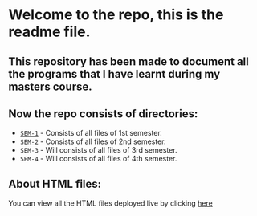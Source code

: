# Welcome to the repo, this is the readme file.

## This repository has been made to document all the programs that I have learnt during my masters course.

## Now the repo consists of directories:
- [`SEM-1`](/SEM-I/) - Consists of all files of 1st semester.
- [`SEM-2`](/SEM-II/) - Consists of all files of 2nd semester.
- `SEM-3` - Will consists of all files of 3rd semester.
- `SEM-4` - Will consists of all files of 4th semester.

## About HTML files:
 You can view all the HTML files deployed live by clicking [here](/index.html)